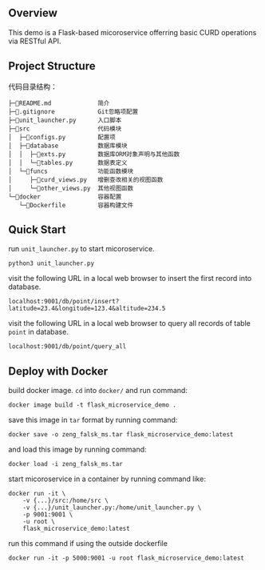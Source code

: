## Overview

This demo is a Flask-based micoroservice offerring basic CURD operations via RESTful API.

## Project Structure

代码目录结构：

```
├─📄README.md             简介
├─📄.gitignore            Git忽略项配置
├─🐍unit_launcher.py      入口脚本
├─💼src                   代码模块
│  ├─🐍configs.py         配置项
│  ├─💼database           数据库模块
│  │  ├─🐍exts.py         数据库ORM对象声明与其他函数
│  │  └─🐍tables.py       数据表定义
│  └─💼funcs              功能函数模块
│     ├─🐍curd_views.py   增删查改相关的视图函数
│     └─🐍other_views.py  其他视图函数
└─📁docker                容器配置
   └─🐳Dockerfile         容器构建文件
```

## Quick Start 

run `unit_launcher.py` to start micoroservice.

```commandline
python3 unit_launcher.py
```

visit the following URL in a local web browser to insert the first record into database.

```
localhost:9001/db/point/insert?latitude=23.4&longitude=123.4&altitude=234.5
```

visit the following URL in a local web browser to query all records of table `point` in database.

```
localhost:9001/db/point/query_all
```

## Deploy with Docker

build docker image. `cd` into `docker/` and run command:

```commandline
docker image build -t flask_microservice_demo .
```

save this image in `tar` format by running command:

```commandline
docker save -o zeng_falsk_ms.tar flask_microservice_demo:latest 
```

and load this image by running command:

```commandline
docker load -i zeng_falsk_ms.tar 
```

start micoroservice in a container by running command like:

```commandline
docker run -it \
    -v {...}/src:/home/src \
    -v {...}/unit_launcher.py:/home/unit_launcher.py \
    -p 9001:9001 \
    -u root \
    flask_microservice_demo:latest
```

run this command if using the outside dockerfile

```commandline
docker run -it -p 5000:9001 -u root flask_microservice_demo:latest
```
